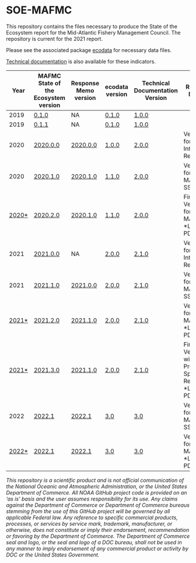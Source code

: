 # SOE-MAFMC

This repository contains the files necessary to produce the State of the Ecosystem report for the Mid-Atlantic Fishery Management Council. The repository is current for the 2021 report.

Please see the associated package [ecodata](https://github.com/NOAA-EDAB/ecodata) for necessary data files.

[Technical documentation](https://noaa-edab.github.io/tech-doc) is also available for these indicators.




| Year | MAFMC State of the Ecosystem version | Response Memo version | ecodata version | Technical Documentation Version | Release Notes |
|------|--------------------------------|----------------|-----------------|---------------------------------|--------------------------|
| 2019 | [0.1.0](https://github.com/NOAA-EDAB/SOE-MAFMC/releases/tag/v0.1.0) | NA | [0.1.0](https://github.com/NOAA-EDAB/ecodata/tree/0.1.0) | [1.0.0](https://github.com/NOAA-EDAB/tech-doc/tree/v1.0.0)  |
| 2019 | [0.1.1](https://github.com/NOAA-EDAB/SOE-MAFMC/releases/tag/v0.1.1) | NA| [0.1.0](https://github.com/NOAA-EDAB/ecodata/tree/0.1.0) | [1.0.0](https://github.com/NOAA-EDAB/tech-doc/tree/v1.0.0)  |
| 2020 | [2020.0.0](https://github.com/NOAA-EDAB/SOE-MAFMC/releases/tag/2020.0.0) | [2020.0.0](https://github.com/NOAA-EDAB/memos/releases/tag/2020.1.0) | [1.0.0](https://github.com/NOAA-EDAB/ecodata/releases/tag/1.0.0) | [2.0.0](https://github.com/NOAA-EDAB/tech-doc/tree/2.0.0) | Version for Internal Review |
| 2020 |  [2020.1.0](https://github.com/NOAA-EDAB/SOE-MAFMC/releases/tag/2020.1.0) | [2020.1.0](https://github.com/NOAA-EDAB/memos/releases/tag/2020.1.0) | [1.1.0](https://github.com/NOAA-EDAB/ecodata/releases/tag/1.1.0) | [2.0.0](https://github.com/NOAA-EDAB/tech-doc/tree/2.0.0) | Version for MAFMC SSC |
| [2020*](https://repository.library.noaa.gov/view/noaa/23889) |  [2020.2.0](https://github.com/NOAA-EDAB/SOE-MAFMC/releases/tag/2020.2.0) | [2020.1.0](https://github.com/NOAA-EDAB/memos/releases/tag/2020.1.0) | [1.1.0](https://github.com/NOAA-EDAB/ecodata/releases/tag/1.1.0) | [2.0.0](https://github.com/NOAA-EDAB/tech-doc/tree/2.0.0) | Final Version for MAFMC, *Link to PDF |
| 2021 | [2021.0.0](https://github.com/NOAA-EDAB/SOE-MAFMC/releases/tag/2021.0.0) | NA | [2.0.0](https://github.com/NOAA-EDAB/ecodata/releases/tag/2.0.0) | [2.1.0](https://github.com/NOAA-EDAB/tech-doc/tree/2.1.0) | Version for Internal Review |
| 2021 | [2021.1.0](https://github.com/NOAA-EDAB/SOE-MAFMC/releases/tag/2021.1.0) | [2021.0.0](https://github.com/NOAA-EDAB/memos) | [2.0.0](https://github.com/NOAA-EDAB/ecodata/releases/tag/2.0.0) | [2.1.0](https://github.com/NOAA-EDAB/tech-doc/tree/2.1.0) | Version for MAFMC SSC |
| [2021*](https://apps-nefsc.fisheries.noaa.gov/rcb/publications/SOE-MAFMC-2021-508-Final.pdf) | [2021.2.0](https://github.com/NOAA-EDAB/SOE-MAFMC/releases/tag/2021.2.0) | [2021.1.0](https://github.com/NOAA-EDAB/memos) | [2.0.0](https://github.com/NOAA-EDAB/ecodata/releases/tag/2.0.0) | [2.1.0](https://github.com/NOAA-EDAB/tech-doc/tree/2.1.0)  | Version for MAFMC, *Link to PDF |
| [2021*](https://doi.org/10.25923/jd1w-dc26) | [2021.3.0](https://github.com/NOAA-EDAB/SOE-MAFMC/releases/tag/2021.3.0) | [2021.1.0](https://github.com/NOAA-EDAB/memos) | [2.0.0](https://github.com/NOAA-EDAB/ecodata/releases/tag/2.0.0) | [2.1.0](https://github.com/NOAA-EDAB/tech-doc/tree/2.1.0)  | Final Version with Protected Species Revision, *Link to PDF  |
| 2022 | [2022.1](https://github.com/NOAA-EDAB/SOE-MAFMC/releases/tag/2022.1) | [2022.1](https://github.com/NOAA-EDAB/memos) | [3.0](https://github.com/NOAA-EDAB/ecodata/releases/tag/3.0) | [3.0](https://github.com/NOAA-EDAB/tech-doc/tree/3.0)  | Version for MAFMC SSC |
| [2022*](https://doi.org/10.25923/5s5y-0h81) | [2022.1](https://github.com/NOAA-EDAB/SOE-MAFMC/releases/tag/2022.1) | [2022.1](https://github.com/NOAA-EDAB/memos) | [3.0](https://github.com/NOAA-EDAB/ecodata/releases/tag/3.0) | [3.0](https://github.com/NOAA-EDAB/tech-doc/tree/3.0)  | Version for MAFMC, *Link to PDF |


*This repository is a scientific product and is not official communication of the National Oceanic and Atmospheric Administration, or the United States Department of Commerce. All NOAA GitHub project code is provided on an ‘as is’ basis and the user assumes responsibility for its use. Any claims against the Department of Commerce or Department of Commerce bureaus stemming from the use of this GitHub project will be governed by all applicable Federal law. Any reference to specific commercial products, processes, or services by service mark, trademark, manufacturer, or otherwise, does not constitute or imply their endorsement, recommendation or favoring by the Department of Commerce. The Department of Commerce seal and logo, or the seal and logo of a DOC bureau, shall not be used in any manner to imply endorsement of any commercial product or activity by DOC or the United States Government.*

